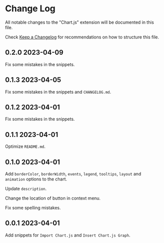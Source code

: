 # Change Log

All notable changes to the "Chart.js" extension will be documented in this file.

Check [Keep a Changelog](http://keepachangelog.com/) for recommendations on how to structure this file.

## 0.2.0 2023-04-09

Fix some mistakes in the snippets.

## 0.1.3 2023-04-05

Fix some mistakes in the snippets and `CHANGELOG.md`.

## 0.1.2 2023-04-01

Fix some mistakes in the snippets.

## 0.1.1 2023-04-01

Optimize `README.md`.

## 0.1.0 2023-04-01

Add `borderColor`, `borderWidth`, `events`, `legend`, `tooltips`, `layout` and `animation` options to the chart.

Update `description`.

Change the location of button in context menu.

Fix some spelling mistakes.

## 0.0.1 2023-04-01

Add snippets for `Import Chart.js` and `Insert Chart.js Graph`.
